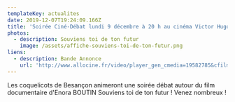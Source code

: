 ```yaml
---
templateKey: actualites
date: 2019-12-07T19:24:09.166Z
title: 'Soirée Ciné-Débat lundi 9 décembre à 20 h au cinéma Victor Hugo à Besançon '
photos:
  - description: Souviens toi de ton futur
    image: /assets/affiche-souviens-toi-de-ton-futur.png
liens:
  - description: Bande Annonce
    url: 'http://www.allocine.fr/video/player_gen_cmedia=19582785&cfilm=272140.html'
---
```

Les coquelicots de Besançon animeront une soirée débat  autour du film documentaire d'Enora BOUTIN Souviens toi de ton futur !
Venez nombreux !
